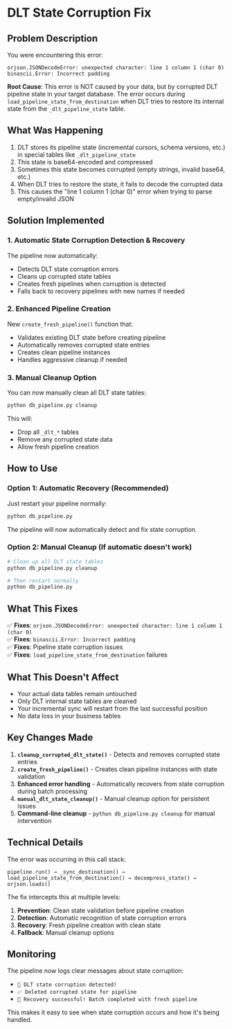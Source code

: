 # DLT State Corruption Fix

## Problem Description

You were encountering this error:
```
orjson.JSONDecodeError: unexpected character: line 1 column 1 (char 0)
binascii.Error: Incorrect padding
```

**Root Cause**: This error is NOT caused by your data, but by corrupted DLT pipeline state in your target database. The error occurs during `load_pipeline_state_from_destination` when DLT tries to restore its internal state from the `_dlt_pipeline_state` table.

## What Was Happening

1. DLT stores its pipeline state (incremental cursors, schema versions, etc.) in special tables like `_dlt_pipeline_state`
2. This state is base64-encoded and compressed
3. Sometimes this state becomes corrupted (empty strings, invalid base64, etc.)
4. When DLT tries to restore the state, it fails to decode the corrupted data
5. This causes the "line 1 column 1 (char 0)" error when trying to parse empty/invalid JSON

## Solution Implemented

### 1. Automatic State Corruption Detection & Recovery

The pipeline now automatically:
- Detects DLT state corruption errors
- Cleans up corrupted state tables
- Creates fresh pipelines when corruption is detected
- Falls back to recovery pipelines with new names if needed

### 2. Enhanced Pipeline Creation

New `create_fresh_pipeline()` function that:
- Validates existing DLT state before creating pipeline
- Automatically removes corrupted state entries
- Creates clean pipeline instances
- Handles aggressive cleanup if needed

### 3. Manual Cleanup Option

You can now manually clean all DLT state tables:

```bash
python db_pipeline.py cleanup
```

This will:
- Drop all `_dlt_*` tables
- Remove any corrupted state data
- Allow fresh pipeline creation

## How to Use

### Option 1: Automatic Recovery (Recommended)
Just restart your pipeline normally:
```bash
python db_pipeline.py
```

The pipeline will now automatically detect and fix state corruption.

### Option 2: Manual Cleanup (If automatic doesn't work)
```bash
# Clean up all DLT state tables
python db_pipeline.py cleanup

# Then restart normally
python db_pipeline.py
```

## What This Fixes

✅ **Fixes**: `orjson.JSONDecodeError: unexpected character: line 1 column 1 (char 0)`  
✅ **Fixes**: `binascii.Error: Incorrect padding`  
✅ **Fixes**: Pipeline state corruption issues  
✅ **Fixes**: `load_pipeline_state_from_destination` failures  

## What This Doesn't Affect

- Your actual data tables remain untouched
- Only DLT internal state tables are cleaned
- Your incremental sync will restart from the last successful position
- No data loss in your business tables

## Key Changes Made

1. **`cleanup_corrupted_dlt_state()`** - Detects and removes corrupted state entries
2. **`create_fresh_pipeline()`** - Creates clean pipeline instances with state validation
3. **Enhanced error handling** - Automatically recovers from state corruption during batch processing
4. **`manual_dlt_state_cleanup()`** - Manual cleanup option for persistent issues
5. **Command-line cleanup** - `python db_pipeline.py cleanup` for manual intervention

## Technical Details

The error was occurring in this call stack:
```
pipeline.run() → _sync_destination() → load_pipeline_state_from_destination() → decompress_state() → orjson.loads()
```

The fix intercepts this at multiple levels:
1. **Prevention**: Clean state validation before pipeline creation
2. **Detection**: Automatic recognition of state corruption errors  
3. **Recovery**: Fresh pipeline creation with clean state
4. **Fallback**: Manual cleanup options

## Monitoring

The pipeline now logs clear messages about state corruption:
- `🔧 DLT state corruption detected!`
- `✅ Deleted corrupted state for pipeline`
- `🎉 Recovery successful! Batch completed with fresh pipeline`

This makes it easy to see when state corruption occurs and how it's being handled. 
